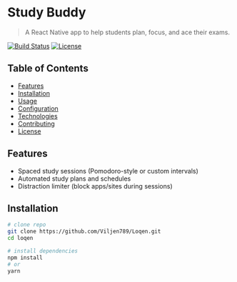 # Study Buddy

> A React Native app to help students plan, focus, and ace their exams.

[![Build Status](...)](...) [![License](...)](...)

## Table of Contents

- [Features](#features)
- [Installation](#installation)
- [Usage](#usage)
- [Configuration](#configuration)
- [Technologies](#technologies)
- [Contributing](#contributing)
- [License](#license)

## Features

- Spaced study sessions (Pomodoro-style or custom intervals)
- Automated study plans and schedules
- Distraction limiter (block apps/sites during sessions)

## Installation

```bash
# clone repo
git clone https://github.com/Viljen789/Loqen.git
cd loqen

# install dependencies
npm install
# or
yarn
